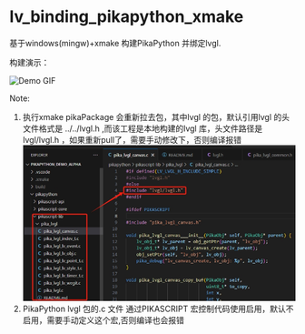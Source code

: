 # lv_binding_pikapython_xmake



基于windows(mingw)+xmake 构建PikaPython 并绑定lvgl.

构建演示：

![Demo GIF](images/lvgl_pikapython_xmake.gif)







Note:

1. 执行xmake pikaPackage 会重新拉去包，其中lvgl 的包，默认引用lvgl 的头文件格式是 ../../lvgl.h ,而该工程是本地构建的lvgl 库，头文件路径是lvgl/lvgl.h ，如果重新pull了，需要手动修改下，否则编译报错
![include](images/lvgl_includes.png)
3. PikaPython lvgl 包的.c 文件 通过PIKASCRIPT 宏控制代码使用启用，默认不启用，需要手动定义这个宏,否则编译也会报错



